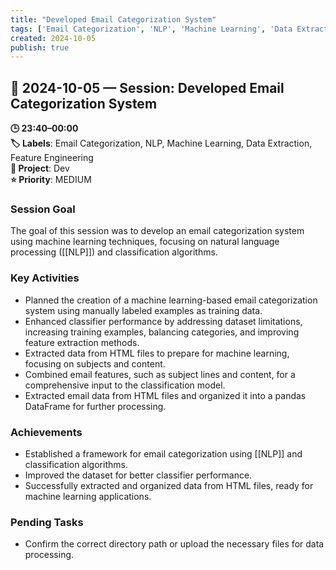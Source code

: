 ```yaml
---
title: "Developed Email Categorization System"
tags: ['Email Categorization', 'NLP', 'Machine Learning', 'Data Extraction', 'Feature Engineering']
created: 2024-10-05
publish: true
---
```


## 📅 2024-10-05 — Session: Developed Email Categorization System

**🕒 23:40–00:00**  
**🏷️ Labels**: Email Categorization, NLP, Machine Learning, Data Extraction, Feature Engineering  
**📂 Project**: Dev  
**⭐ Priority**: MEDIUM  


### Session Goal
The goal of this session was to develop an email categorization system using machine learning techniques, focusing on natural language processing ([[NLP]]) and classification algorithms.

### Key Activities
- Planned the creation of a machine learning-based email categorization system using manually labeled examples as training data.
- Enhanced classifier performance by addressing dataset limitations, increasing training examples, balancing categories, and improving feature extraction methods.
- Extracted data from HTML files to prepare for machine learning, focusing on subjects and content.
- Combined email features, such as subject lines and content, for a comprehensive input to the classification model.
- Extracted email data from HTML files and organized it into a pandas DataFrame for further processing.

### Achievements
- Established a framework for email categorization using [[NLP]] and classification algorithms.
- Improved the dataset for better classifier performance.
- Successfully extracted and organized data from HTML files, ready for machine learning applications.

### Pending Tasks
- Confirm the correct directory path or upload the necessary files for data processing.
